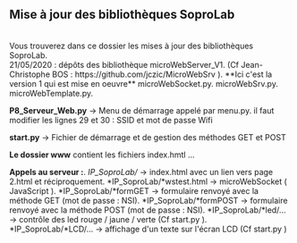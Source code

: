## Mise à jour des bibliothèques SoproLab
<br />
Vous trouverez dans ce dossier les mises à jour des bibliothèques SoproLab.
<br />
21/05/2020 : dépôts des bibliothèque microWebServer_V1. (Cf Jean-Christophe BOS : https://github.com/jczic/MicroWebSrv ). 
**Ici c'est la version 1 qui est mise en oeuvre**
microWebSocket.py. 
microWebSrv.py. 
microWebTemplate.py. 

**P8_Serveur_Web.py** -> Menu de démarrage appelé par menu.py. 
	il faut modifier les lignes 29 et 30 : SSID et mot de passe Wifi
	
**start.py** -> Fichier de démarrage et de gestion des méthodes GET et POST

**Le dossier www** contient les fichiers index.hmtl ... 

**Appels au serveur :**. 
*IP_SoproLab/* -> index.html avec un lien vers page 2.html et réciproquement. 
*IP_SoproLab/*wstest.html -> microWebSocket ( JavaScript ). 
*IP_SoproLab/*formGET -> formulaire renvoyé avec la méthode GET (mot de passe : NSI). 
*IP_SoproLab/*formPOST -> formulaire renvoyé avec la méthode POST (mot de passe : NSI). 
*IP_SoproLab/*led/... -> contrôle des led rouge / jaune / verte (Cf start.py ). 
*IP_SoproLab/*LCD/... -> affichage d'un texte sur l'écran LCD (Cf start.py )